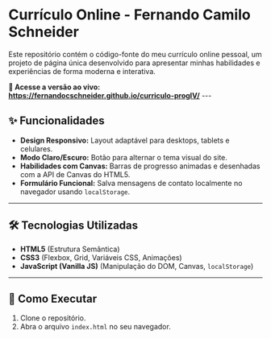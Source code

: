 # Currículo Online - Fernando Camilo Schneider

Este repositório contém o código-fonte do meu currículo online pessoal, um projeto de página única desenvolvido para apresentar minhas habilidades e experiências de forma moderna e interativa.

**🔗 Acesse a versão ao vivo:** **https://fernandocschneider.github.io/curriculo-progIV/** ---

## ✨ Funcionalidades

* **Design Responsivo:** Layout adaptável para desktops, tablets e celulares.
* **Modo Claro/Escuro:** Botão para alternar o tema visual do site.
* **Habilidades com Canvas:** Barras de progresso animadas e desenhadas com a API de Canvas do HTML5.
* **Formulário Funcional:** Salva mensagens de contato localmente no navegador usando `localStorage`.

---

## 🛠️ Tecnologias Utilizadas

* **HTML5** (Estrutura Semântica)
* **CSS3** (Flexbox, Grid, Variáveis CSS, Animações)
* **JavaScript (Vanilla JS)** (Manipulação do DOM, Canvas, `localStorage`)

---

## 🚀 Como Executar

1.  Clone o repositório.
2.  Abra o arquivo `index.html` no seu navegador.
